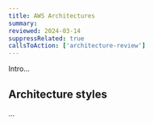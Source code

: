 ```yaml
---
title: AWS Architectures
summary:
reviewed: 2024-03-14
suppressRelated: true
callsToAction: ['architecture-review']
---
```


Intro...

## Architecture styles

...

